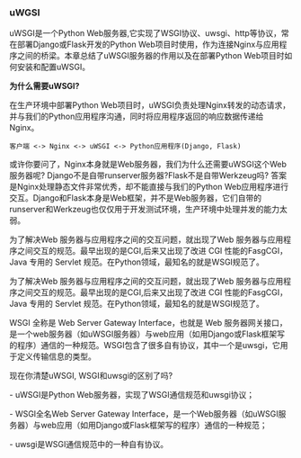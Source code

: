 ### uWGSI

uWSGI是一个Python Web服务器,它实现了WSGI协议、uwsgi、http等协议，常在部署Django或Flask开发的Python Web项目时使用，作为连接Nginx与应用程序之间的桥梁。本章总结了uWSGI服务器的作用以及在部署Python Web项目时如何安装和配置uWSGI。

**为什么需要uWSGI?**

在生产环境中部署Python Web项目时，uWSGI负责处理Nginx转发的动态请求，并与我们的Python应用程序沟通，同时将应用程序返回的响应数据传递给Nginx。

```text
客户端 <-> Nginx <-> uWSGI <-> Python应用程序(Django, Flask)
```

或许你要问了，Nginx本身就是Web服务器，我们为什么还需要uWSGI这个Web服务器呢? Django不是自带runserver服务器?Flask不是自带Werkzeug吗? 答案是Nginx处理静态文件非常优秀，却不能直接与我们的Python Web应用程序进行交互。Django和Flask本身是Web框架，并不是Web服务器，它们自带的runserver和Werkzeug也仅仅用于开发测试环境，生产环境中处理并发的能力太弱。

为了解决Web 服务器与应用程序之间的交互问题，就出现了Web 服务器与应用程序之间交互的规范。最早出现的是CGI,后来又出现了改进 CGI 性能的FasgCGI，Java 专用的 Servlet 规范。在Python领域，最知名的就是WSGI规范了。

为了解决Web 服务器与应用程序之间的交互问题，就出现了Web 服务器与应用程序之间交互的规范。最早出现的是CGI,后来又出现了改进 CGI 性能的FasgCGI，Java 专用的 Servlet 规范。在Python领域，最知名的就是WSGI规范了。

WSGI 全称是 Web Server Gateway Interface，也就是 Web 服务器网关接口，是一个web服务器（如uWSGI服务器）与web应用（如用Django或Flask框架写的程序）通信的一种规范。WSGI包含了很多自有协议，其中一个是uwsgi，它用于定义传输信息的类型。

现在你清楚uWSGI, WSGI和uwsgi的区别了吗?

\- uWSGI是Python Web服务器，实现了WSGI通信规范和uwsgi协议；

\- WSGI全名Web Server Gateway Interface，是一个Web服务器（如uWSGI服务器）与web应用（如用Django或Flask框架写的程序）通信的一种规范；

\- uwsgi是WSGI通信规范中的一种自有协议。